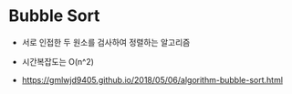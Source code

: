 # Bubble Sort
- 서로 인접한 두 원소를 검사하여 정렬하는 알고리즘
- 시간복잡도는 O(n^2)

- https://gmlwjd9405.github.io/2018/05/06/algorithm-bubble-sort.html
